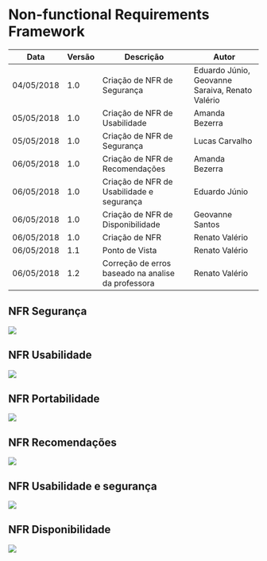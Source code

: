 # Non-functional Requirements Framework

| Data | Versão | Descrição | Autor |
| --- | --- | --- | --- |
| 04/05/2018 | 1.0 | Criação de NFR de Segurança | Eduardo Júnio, Geovanne Saraiva, Renato Valério |
| 05/05/2018 | 1.0 | Criação de NFR de Usabilidade | Amanda Bezerra |
| 05/05/2018 | 1.0 | Criação de NFR de Segurança | Lucas Carvalho |
| 06/05/2018 | 1.0 | Criação de NFR de Recomendações | Amanda Bezerra |
| 06/05/2018 | 1.0 | Criação de NFR de Usabilidade e segurança | Eduardo Júnio |
| 06/05/2018 | 1.0 | Criação de NFR de Disponibilidade | Geovanne Santos |
| 06/05/2018 | 1.0 | Criação de NFR | Renato Valério |
| 06/05/2018 | 1.1 | Ponto de Vista | Renato Valério |
| 06/05/2018 | 1.2 | Correção de erros baseado na analise da professora | Renato Valério |




## NFR Segurança
<a href="../nfr-seguranca.jpg"><img src="../nfr-seguranca.jpg"></a>

## NFR Usabilidade
<a href="../nfr-usabilidade.png"><img src="../nfr-usabilidade.png"></a>

## NFR Portabilidade
<a href="../nfr-portabilidade.png"><img src="../nfr-portabilidade.png"></a>

## NFR Recomendações
<a href="../nfr-recomendacao.png"><img src="../nfr-recomendacao.png"></a>

## NFR Usabilidade e segurança
<a href="../NFR.jpeg"><img src="../NFR.jpeg"></a>

## NFR Disponibilidade
<a href="../nfr-Disponibilidade.png"><img src="../nfr-Disponibilidade.png"></a>
